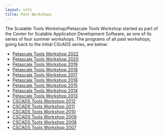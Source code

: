 ```yaml
---
layout: info
title: Past Workshops
---
```



The Scalable Tools Workshop/Petascale Tools Workshop started as part of the Center for Scalable Application Development
Software, as one of its series of four summer workshops. The programs of all past workshops, going back to the initial CScADS
series, are below:

* [Petascale Tools Workshop 2022](../petascale2022/)
* [Petascale Tools Workshop 2020](../petascale2020/)
* [Petascale Tools Workshop 2019](../petascale2019/)
* [Petascale Tools Workshop 2018](../petascale2018/)
* [Petascale Tools Workshop 2017](../petascale2017/)
* [Petascale Tools Workshop 2016](https://www.paradyn.org/petascale2016/)
* [Petascale Tools Workshop 2015](https://www.paradyn.org/petascale2015/)
* [Petascale Tools Workshop 2014](https://www.paradyn.org/petascale2014/)
* [Petascale Tools Workshop 2013](https://www.paradyn.org/petascale2013/)
* [CSCADS Tools Workshop 2012](http://cscads.rice.edu/performance-tools.htm)
* [CSCADS Tools Workshop 2011](http://cscads.rice.edu/performance-tools-1.htm)
* [CSCADS Tools Workshop 2010](http://cscads.rice.edu/performance-tools-2.htm)
* [CSCADS Tools Workshop 2009](http://cscads.rice.edu/performance-tools-3.htm)
* [CSCADS Tools Workshop 2008](http://cscads.rice.edu/performance-tools-4.htm)
* [CSCADS Tools Workshop 2007](http://cscads.rice.edu/perf-workshop-07.htm)

